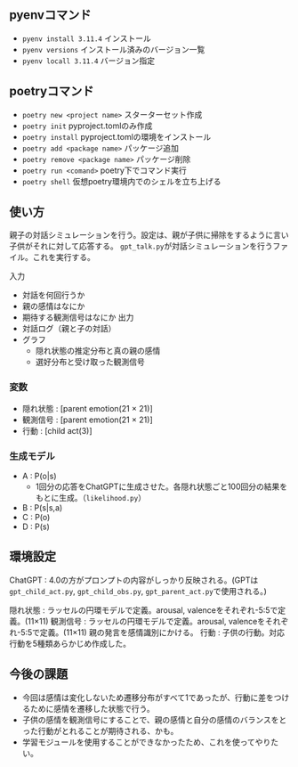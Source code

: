 ## pyenvコマンド
- `pyenv install 3.11.4` インストール
- `pyenv versions` インストール済みのバージョン一覧
- `pyenv locall 3.11.4` バージョン指定

## poetryコマンド
- `poetry new <project name>` スターターセット作成
- `poetry init` pyproject.tomlのみ作成
- `poetry install` pyproject.tomlの環境をインストール
- `poetry add <package name>` パッケージ追加
- `poetry remove <package name>` パッケージ削除
- `poetry run <comand>` poetry下でコマンド実行
- `poetry shell` 仮想poetry環境内でのシェルを立ち上げる


## 使い方
親子の対話シミュレーションを行う。設定は、親が子供に掃除をするように言い子供がそれに対して応答する。
`gpt_talk.py`が対話シミュレーションを行うファイル。これを実行する。

入力
- 対話を何回行うか
- 親の感情はなにか
- 期待する観測信号はなにか
出力
- 対話ログ（親と子の対話）
- グラフ
  - 隠れ状態の推定分布と真の親の感情
  - 選好分布と受け取った観測信号


### 変数
- 隠れ状態 : [parent emotion(21 × 21)]
- 観測信号 : [parent emotion(21 × 21)]
- 行動 : [child act(3)]


### 生成モデル
- A : P(o|s)
  - 1回分の応答をChatGPTに生成させた。各隠れ状態ごと100回分の結果をもとに生成。（`likelihood.py`）
- B : P(s|s,a)
- C : P(o)
- D : P(s)


## 環境設定
ChatGPT : 4.0の方がプロンプトの内容がしっかり反映される。(GPTは`gpt_child_act.py`, `gpt_child_obs.py`, `gpt_parent_act.py`で使用される。)


隠れ状態 : ラッセルの円環モデルで定義。arousal, valenceをそれぞれ-5:5で定義。(11×11)
観測信号 : ラッセルの円環モデルで定義。arousal, valenceをそれぞれ-5:5で定義。(11×11)  親の発言を感情識別にかける。
行動 : 子供の行動。対応行動を5種類あらかじめ作成した。


## 今後の課題
- 今回は感情は変化しないため遷移分布がすべて1であったが、行動に差をつけるために感情を遷移した状態で行う。
- 子供の感情を観測信号にすることで、親の感情と自分の感情のバランスをとった行動がとれることが期待される、かも。
- 学習モジュールを使用することができなかったため、これを使ってやりたい。